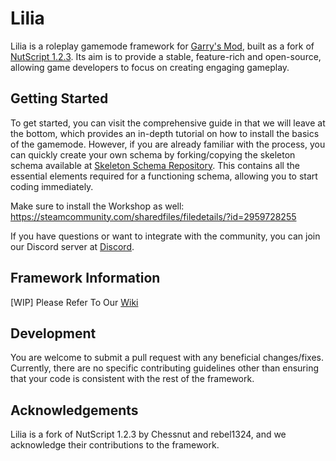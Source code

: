 # Lilia
 
Lilia is a roleplay gamemode framework for [Garry's Mod](https://gmod.facepunch.com/), built as a fork of [NutScript 1.2.3](https://github.com/NutScript/NutScript). Its aim is to provide a stable, feature-rich and open-source, allowing game developers to focus on creating engaging gameplay.

## Getting Started

To get started, you can visit the comprehensive guide in that we will leave at the bottom, which provides an in-depth tutorial on how to install the basics of the gamemode. However, if you are already familiar with the process, you can quickly create your own schema by forking/copying the skeleton schema available at [Skeleton Schema Repository](https://github.com/bleonheart/Lilia-Skeleton-Schema). This contains all the essential elements required for a functioning schema, allowing you to start coding immediately.

Make sure to install the Workshop as well: https://steamcommunity.com/sharedfiles/filedetails/?id=2959728255

If you have questions or want to integrate with the community, you can join our Discord server at [Discord](https://discord.gg/RTcVq92HsH).

## Framework Information

[WIP] Please Refer To Our [Wiki](https://github.com/bleonheart/Lilia/wiki) 

## Development

You are welcome to submit a pull request with any beneficial changes/fixes. Currently, there are no specific contributing guidelines other than ensuring that your code is consistent with the rest of the framework.

## Acknowledgements

Lilia is a fork of NutScript 1.2.3 by Chessnut and rebel1324, and we acknowledge their contributions to the framework.
